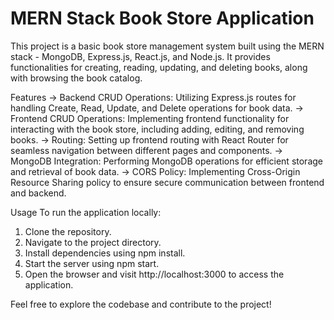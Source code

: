 # MERN Stack Book Store Application

This project is a basic book store management system built using the MERN stack - MongoDB, Express.js, React.js, and Node.js. It provides functionalities for creating, reading, updating, and deleting books, along with browsing the book catalog.

Features
-> Backend CRUD Operations: Utilizing Express.js routes for handling Create, Read, Update, and Delete operations for book data.
-> Frontend CRUD Operations: Implementing frontend functionality for interacting with the book store, including adding, editing, and removing books.
-> Routing: Setting up frontend routing with React Router for seamless navigation between different pages and components.
-> MongoDB Integration: Performing MongoDB operations for efficient storage and retrieval of book data.
-> CORS Policy: Implementing Cross-Origin Resource Sharing policy to ensure secure communication between frontend and backend.

Usage
To run the application locally:
  1) Clone the repository.
  2) Navigate to the project directory.
  3) Install dependencies using npm install.
  4) Start the server using npm start.
  5) Open the browser and visit http://localhost:3000 to access the application.
   
Feel free to explore the codebase and contribute to the project!
